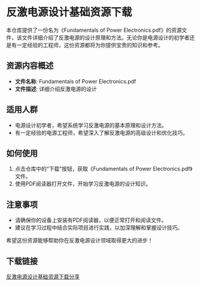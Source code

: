 # 反激电源设计基础资源下载

本仓库提供了一份名为《Fundamentals of Power Electronics.pdf》的资源文件，该文件详细介绍了反激电源的设计原理和方法。无论你是电源设计的初学者还是有一定经验的工程师，这份资源都将为你提供宝贵的知识和参考。

## 资源内容概述

- **文件名称**: Fundamentals of Power Electronics.pdf
- **文件描述**: 详细介绍反激电源的设计

## 适用人群

- 电源设计初学者，希望系统学习反激电源的基本原理和设计方法。
- 有一定经验的电源工程师，希望深入了解反激电源的高级设计和优化技巧。

## 如何使用

1. 点击仓库中的“下载”按钮，获取《Fundamentals of Power Electronics.pdf》文件。
2. 使用PDF阅读器打开文件，开始学习反激电源的设计知识。

## 注意事项

- 请确保你的设备上安装有PDF阅读器，以便正常打开和阅读文件。
- 建议在学习过程中结合实际项目进行实践，以加深理解和掌握设计技巧。

希望这份资源能够帮助你在反激电源设计领域取得更大的进步！

## 下载链接

[反激电源设计基础资源下载分享](https://pan.quark.cn/s/af3bc4db76ba)